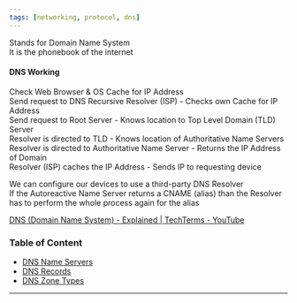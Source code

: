 ```yaml
---
tags: [networking, protocol, dns]
---
```


Stands for Domain Name System  
It is the phonebook of the internet

#### DNS Working

Check Web Browser & OS Cache for IP Address  
Send request to DNS Recursive Resolver (ISP) - Checks own Cache for IP Address  
Send request to Root Server - Knows location to Top Level Domain (TLD) Server  
Resolver is directed to TLD - Knows location of Authoritative Name Servers  
Resolver is directed to Authoritative Name Server - Returns the IP Address of Domain  
Resolver (ISP) caches the IP Address - Sends IP to requesting device

We can configure our devices to use a third-party DNS Resolver  
If the Autoreactive Name Server returns a CNAME (alias) than the Resolver has to perform the whole process again for the alias  

[DNS (Domain Name System) - Explained | TechTerms - YouTube](https://www.youtube.com/watch?v=JkEYOt08-rU)

### Table of Content

- [DNS Name Servers](DNS%20Name%20Servers.md)
- [DNS Records](DNS%20Records.md)
- [DNS Zone Types](DNS%20Zone%20Types.md)  

---
